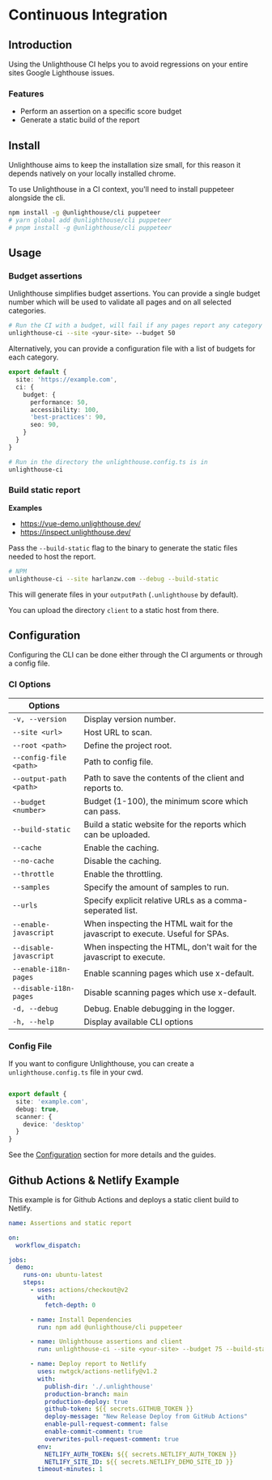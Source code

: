 # Continuous Integration

## Introduction

Using the Unlighthouse CI helps you to avoid regressions on your entire sites Google Lighthouse issues.

### Features

<ul class="list-style-none mt-3 pl-0 m-0">
<li class="flex items-center pb-2 "><i-carbon-checkmark-outline class="text-green-500 mr-2" /> Perform an assertion on a specific score budget</li>
<li class="flex items-center pb-2 "><i-carbon-checkmark-outline class="text-green-500 mr-2" /> Generate a static build of the report</li>
</ul>

## Install

<sponsor-banner />

Unlighthouse aims to keep the installation size small, for this reason it depends natively on your locally installed chrome.

To use Unlighthouse in a CI context, you'll need to install puppeteer alongside the cli.

```bash
npm install -g @unlighthouse/cli puppeteer
# yarn global add @unlighthouse/cli puppeteer
# pnpm install -g @unlighthouse/cli puppeteer
```

## Usage

### Budget assertions

Unlighthouse simplifies budget assertions. You can provide a single budget number which will be used
to validate all pages and on all selected categories.

```bash
# Run the CI with a budget, will fail if any pages report any category less than 50
unlighthouse-ci --site <your-site> --budget 50
```

Alternatively, you can provide a configuration file with a list of budgets for each category.

```ts unlighthouse.config.ts
export default {
  site: 'https://example.com',
  ci: {
    budget: {
      performance: 50,
      accessibility: 100,
      'best-practices': 90,
      seo: 90,
    }
  }
}
```

```bash
# Run in the directory the unlighthouse.config.ts is in
unlighthouse-ci
```

### Build static report

**Examples**

- https://vue-demo.unlighthouse.dev/
- https://inspect.unlighthouse.dev/

Pass the `--build-static` flag to the binary to generate the static files needed to host the report.

```bash
# NPM
unlighthouse-ci --site harlanzw.com --debug --build-static
```

This will generate files in your `outputPath` (`.unlighthouse` by default).

You can upload the directory `client` to a static host from there.

## Configuration

Configuring the CLI can be done either through the CI arguments or through a config file.

### CI Options

| Options                    |                                                                                         |
|----------------------------|-----------------------------------------------------------------------------------------|
| `-v, --version`            | Display version number.                                                                 |
| `--site <url>`             | Host URL to scan.                                                                |
| `--root <path>`            | Define the project root.                                                                |
| `--config-file <path>`     | Path to config file.                                                                    |
| `--output-path <path>`     | Path to save the contents of the client and reports to.                                 |
| `--budget <number>`        | Budget (1-100), the minimum score which can pass.                                |
| `--build-static` | Build a static website for the reports which can be uploaded.                                |
| `--cache`                  | Enable the caching.                                 |
| `--no-cache`               | Disable the caching.                     |
| `--throttle`               | Enable the throttling.                                                                  |
| `--samples`                | Specify the amount of samples to run.                                                                 |
| `--urls`                   | Specify explicit relative URLs as a comma-seperated list.                                                                |
| `--enable-javascript`      | When inspecting the HTML wait for the javascript to execute. Useful for SPAs.           |
| `--disable-javascript`     | When inspecting the HTML, don't wait for the javascript to execute.                     |
| `--enable-i18n-pages`      | Enable scanning pages which use x-default.                                              |
| `--disable-i18n-pages`     | Disable scanning pages which use x-default.                                             |
| `-d, --debug`              | Debug. Enable debugging in the logger.                                                          |
| `-h, --help`               | Display available CLI options                                                           |


### Config File

If you want to configure Unlighthouse, you can create a `unlighthouse.config.ts` file in your cwd.

```ts unlighthouse.config.ts

export default {
  site: 'example.com',
  debug: true,
  scanner: {
    device: 'desktop'
  }
}
```

See the [Configuration](#configuration) section for more details and the guides.


## Github Actions & Netlify Example

This example is for Github Actions and deploys a static client build to Netlify.

```yml unlighthouse.yml
name: Assertions and static report

on:
  workflow_dispatch:

jobs:
  demo:
    runs-on: ubuntu-latest
    steps:
      - uses: actions/checkout@v2
        with:
          fetch-depth: 0

      - name: Install Dependencies
        run: npm add @unlighthouse/cli puppeteer

      - name: Unlighthouse assertions and client
        run: unlighthouse-ci --site <your-site> --budget 75 --build-static

      - name: Deploy report to Netlify
        uses: nwtgck/actions-netlify@v1.2
        with:
          publish-dir: './.unlighthouse'
          production-branch: main
          production-deploy: true
          github-token: ${{ secrets.GITHUB_TOKEN }}
          deploy-message: "New Release Deploy from GitHub Actions"
          enable-pull-request-comment: false
          enable-commit-comment: true
          overwrites-pull-request-comment: true
        env:
          NETLIFY_AUTH_TOKEN: ${{ secrets.NETLIFY_AUTH_TOKEN }}
          NETLIFY_SITE_ID: ${{ secrets.NETLIFY_DEMO_SITE_ID }}
        timeout-minutes: 1
```
